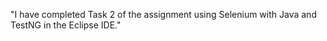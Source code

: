 "I have completed Task 2 of the assignment using Selenium with Java and TestNG in the Eclipse IDE."

